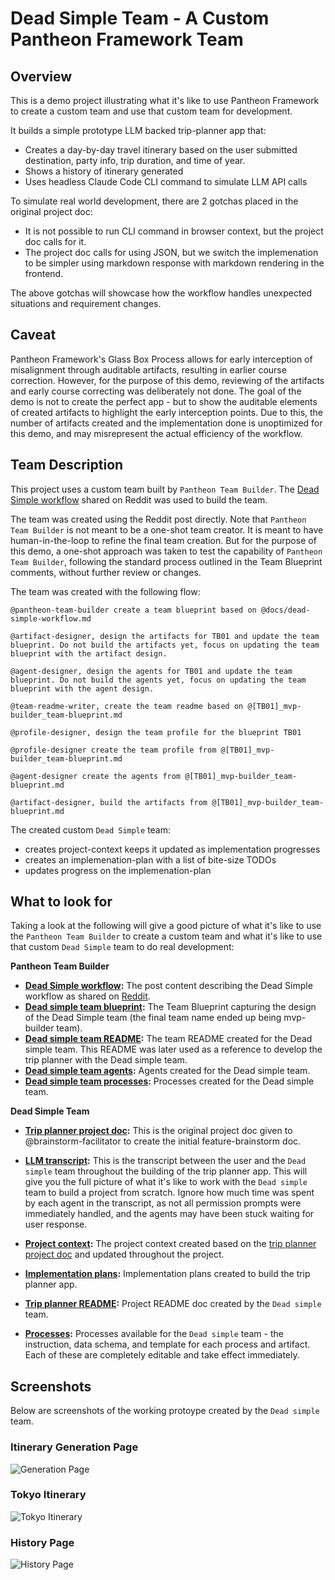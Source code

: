 # Dead Simple Team - A Custom Pantheon Framework Team 

## Overview
This is a demo project illustrating what it's like to use Pantheon Framework to create a custom team and use that custom team for development.

It builds a simple prototype LLM backed trip-planner app that:
* Creates a day-by-day travel itinerary based on the user submitted destination, party info, trip duration, and time of year.
* Shows a history of itinerary generated
* Uses headless Claude Code CLI command to simulate LLM API calls

To simulate real world development, there are 2 gotchas placed in the original project doc:
* It is not possible to run CLI command in browser context, but the project doc calls for it.
* The project doc calls for using JSON, but we switch the implemenation to be simpler using markdown response with markdown rendering in the frontend.

The above gotchas will showcase how the workflow handles unexpected situations and requirement changes.

## Caveat
Pantheon Framework's Glass Box Process allows for early interception of misalignment through auditable artifacts, resulting in earlier course correction. However, for the purpose of this demo, reviewing of the artifacts and early course correcting was deliberately not done. The goal of the demo is not to create the perfect app - but to show the auditable elements of created artifacts to highlight the early interception points. Due to this, the number of artifacts created and the implementation done is unoptimized for this demo, and may misrepresent the actual efficiency of the workflow.

## Team Description
This project uses a custom team built by `Pantheon Team Builder`. The [Dead Simple workflow](https://www.reddit.com/r/ClaudeAI/comments/1mx7k09/stop_overcomplicating_claude_code_the_dead_simple/) shared on Reddit was used to build the team.

The team was created using the Reddit post directly. Note that `Pantheon Team Builder` is not meant to be a one-shot team creator. It is meant to have human-in-the-loop to refine the final team creation. But for the purpose of this demo, a one-shot approach was taken to test the capability of `Pantheon Team Builder`, following the standard process outlined in the Team Blueprint comments, without further review or changes.

The team was created with the following flow:
```
@pantheon-team-builder create a team blueprint based on @docs/dead-simple-workflow.md

@artifact-designer, design the artifacts for TB01 and update the team blueprint. Do not build the artifacts yet, focus on updating the team blueprint with the artifact design.

@agent-designer, design the agents for TB01 and update the team blueprint. Do not build the agents yet, focus on updating the team blueprint with the agent design.

@team-readme-writer, create the team readme based on @[TB01]_mvp-builder_team-blueprint.md

@profile-designer, design the team profile for the blueprint TB01

@profile-designer create the team profile from @[TB01]_mvp-builder_team-blueprint.md

@agent-designer create the agents from @[TB01]_mvp-builder_team-blueprint.md

@artifact-designer, build the artifacts from @[TB01]_mvp-builder_team-blueprint.md
```

The created custom `Dead Simple` team:
* creates project-context keeps it updated as implementation progresses
* creates an implemenation-plan with a list of bite-size TODOs
* updates progress on the implemenation-plan

## What to look for
Taking a look at the following will give a good picture of what it's like to use the `Pantheon Team Builder` to create a custom team and what it's like to use that custom `Dead Simple` team to do real development:

**Pantheon Team Builder**
* **[Dead Simple workflow](docs/dead-simple-workflow.md):** The post content describing the Dead Simple workflow as shared on [Reddit](https://www.reddit.com/r/ClaudeAI/comments/1mx7k09/stop_overcomplicating_claude_code_the_dead_simple/).
* **[Dead simple team blueprint](pantheon-artifacts/pantheon-team-builds/mvp-builder/blueprints/[TB01]_mvp-builder_team-blueprint.md):** The Team Blueprint capturing the design of the Dead Simple team (the final team name ended up being mvp-builder team).
* **[Dead simple team README](pantheon-artifacts/pantheon-team-builds/mvp-builder/team-readme/[TR1]_mvp-builder_team-readme.md):** The team README created for the Dead simple team. This README was later used as a reference to develop the trip planner with the Dead simple team.
* **[Dead simple team agents](pantheon-artifacts/pantheon-team-builds/mvp-builder/agents/):** Agents created for the Dead simple team.
* **[Dead simple team processes](pantheon-artifacts/pantheon-team-builds/mvp-builder/processes/):** Processes created for the Dead simple team.

**Dead Simple Team**
* **[Trip planner project doc](docs/trip-planner.md):** This is the original project doc given to @brainstorm-facilitator to create the initial feature-brainstorm doc.

* **[LLM transcript](docs/transcript.txt):** This is the transcript between the user and the `Dead simple` team throughout the building of the trip planner app. This will give you the full picture of what it's like to work with the `Dead simple` team to build a project from scratch. Ignore how much time was spent by each agent in the transcript, as not all permission prompts were immediately handled, and the agents may have been stuck waiting for user response.

* **[Project context](pantheon-artifacts/project-context/[PC1]_Travel%20Itinerary%20Generator_CLAUDE.md):** The  project context created based on the [trip planner project doc](docs/trip-planner.md) and updated throughout the project.

* **[Implementation plans](pantheon-artifacts/implementation-plan/):** Implementation plans created to build the trip planner app.

* **[Trip planner README](trip-planner-app/README.md):** Project README doc created by the `Dead simple` team.

* **[Processes](pantheon-teams/mvp-builder/processes/):** Processes available for the `Dead simple` team - the instruction, data schema, and template for each process and artifact. Each of these are completely editable and take effect immediately.

## Screenshots
Below are screenshots of the working protoype created by the `Dead simple` team.

### Itinerary Generation Page
![Generation Page](docs/screenshots/generate-page.png)

### Tokyo Itinerary 
![Tokyo Itinerary](docs/screenshots/tokyo-itinerary.png)

### History Page
![History Page](docs/screenshots/history-page.png)

